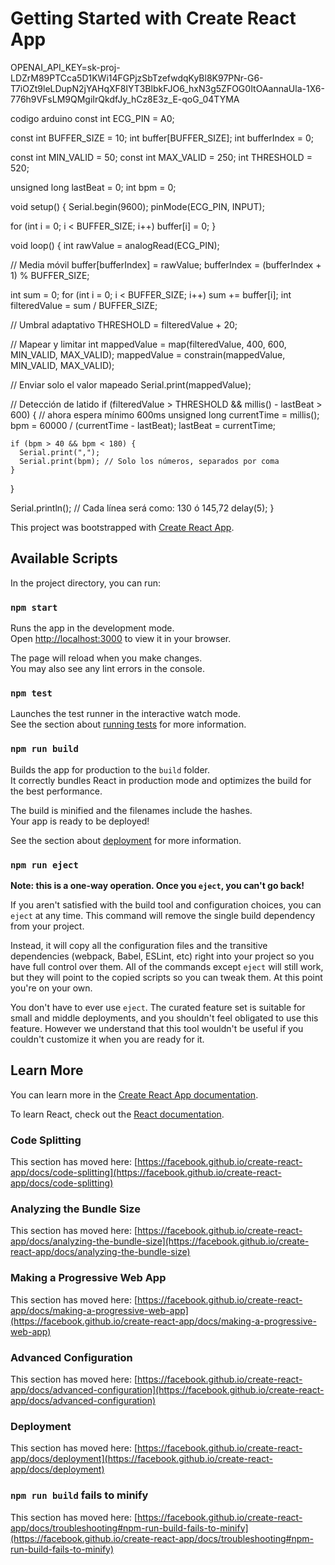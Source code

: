 # Getting Started with Create React App

OPENAI_API_KEY=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

codigo arduino
const int ECG_PIN = A0;

const int BUFFER_SIZE = 10;
int buffer[BUFFER_SIZE];
int bufferIndex = 0;

const int MIN_VALID = 50;
const int MAX_VALID = 250;
int THRESHOLD = 520;

unsigned long lastBeat = 0;
int bpm = 0;

void setup() {
  Serial.begin(9600);
  pinMode(ECG_PIN, INPUT);

  for (int i = 0; i < BUFFER_SIZE; i++) buffer[i] = 0;
}

void loop() {
  int rawValue = analogRead(ECG_PIN);

  // Media móvil
  buffer[bufferIndex] = rawValue;
  bufferIndex = (bufferIndex + 1) % BUFFER_SIZE;

  int sum = 0;
  for (int i = 0; i < BUFFER_SIZE; i++) sum += buffer[i];
  int filteredValue = sum / BUFFER_SIZE;

  // Umbral adaptativo
  THRESHOLD = filteredValue + 20;

  // Mapear y limitar
  int mappedValue = map(filteredValue, 400, 600, MIN_VALID, MAX_VALID);
  mappedValue = constrain(mappedValue, MIN_VALID, MAX_VALID);

  // Enviar solo el valor mapeado
  Serial.print(mappedValue);

  // Detección de latido
  if (filteredValue > THRESHOLD && millis() - lastBeat > 600) { // ahora espera mínimo 600ms
    unsigned long currentTime = millis();
    bpm = 60000 / (currentTime - lastBeat);
    lastBeat = currentTime;

    if (bpm > 40 && bpm < 180) {
      Serial.print(",");
      Serial.print(bpm); // Solo los números, separados por coma
    }
  }

  Serial.println(); // Cada línea será como: 130 ó 145,72
  delay(5);
}


This project was bootstrapped with [Create React App](https://github.com/facebook/create-react-app).

## Available Scripts

In the project directory, you can run:

### `npm start`

Runs the app in the development mode.\
Open [http://localhost:3000](http://localhost:3000) to view it in your browser.

The page will reload when you make changes.\
You may also see any lint errors in the console.

### `npm test`

Launches the test runner in the interactive watch mode.\
See the section about [running tests](https://facebook.github.io/create-react-app/docs/running-tests) for more information.

### `npm run build`

Builds the app for production to the `build` folder.\
It correctly bundles React in production mode and optimizes the build for the best performance.

The build is minified and the filenames include the hashes.\
Your app is ready to be deployed!

See the section about [deployment](https://facebook.github.io/create-react-app/docs/deployment) for more information.

### `npm run eject`

**Note: this is a one-way operation. Once you `eject`, you can't go back!**

If you aren't satisfied with the build tool and configuration choices, you can `eject` at any time. This command will remove the single build dependency from your project.

Instead, it will copy all the configuration files and the transitive dependencies (webpack, Babel, ESLint, etc) right into your project so you have full control over them. All of the commands except `eject` will still work, but they will point to the copied scripts so you can tweak them. At this point you're on your own.

You don't have to ever use `eject`. The curated feature set is suitable for small and middle deployments, and you shouldn't feel obligated to use this feature. However we understand that this tool wouldn't be useful if you couldn't customize it when you are ready for it.

## Learn More

You can learn more in the [Create React App documentation](https://facebook.github.io/create-react-app/docs/getting-started).

To learn React, check out the [React documentation](https://reactjs.org/).

### Code Splitting

This section has moved here: [https://facebook.github.io/create-react-app/docs/code-splitting](https://facebook.github.io/create-react-app/docs/code-splitting)

### Analyzing the Bundle Size

This section has moved here: [https://facebook.github.io/create-react-app/docs/analyzing-the-bundle-size](https://facebook.github.io/create-react-app/docs/analyzing-the-bundle-size)

### Making a Progressive Web App

This section has moved here: [https://facebook.github.io/create-react-app/docs/making-a-progressive-web-app](https://facebook.github.io/create-react-app/docs/making-a-progressive-web-app)

### Advanced Configuration

This section has moved here: [https://facebook.github.io/create-react-app/docs/advanced-configuration](https://facebook.github.io/create-react-app/docs/advanced-configuration)

### Deployment

This section has moved here: [https://facebook.github.io/create-react-app/docs/deployment](https://facebook.github.io/create-react-app/docs/deployment)

### `npm run build` fails to minify

This section has moved here: [https://facebook.github.io/create-react-app/docs/troubleshooting#npm-run-build-fails-to-minify](https://facebook.github.io/create-react-app/docs/troubleshooting#npm-run-build-fails-to-minify)
